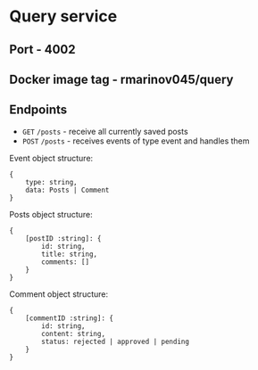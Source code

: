 # Query service

## Port - 4002

## Docker image tag - rmarinov045/query

## Endpoints
* `GET` `/posts` - receive all currently saved posts
* `POST` `/posts` - receives events of type event and handles them

Event object structure:
```
{
    type: string,
    data: Posts | Comment
}
```
Posts object structure:
```
{
    [postID :string]: {
        id: string,
        title: string,
        comments: []
    }
}
```
Comment object structure:
```
{
    [commentID :string]: {
        id: string,
        content: string,
        status: rejected | approved | pending
    }
}
```